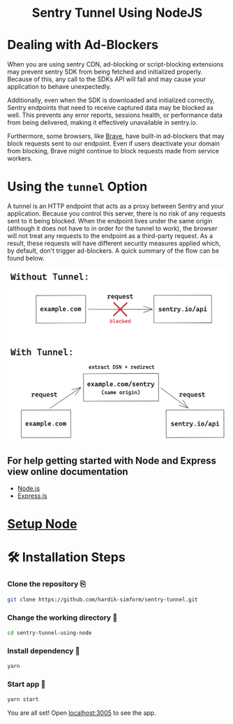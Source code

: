 <h1 align="center">Sentry Tunnel Using NodeJS</h1>

# Dealing with Ad-Blockers

When you are using sentry CDN, ad-blocking or script-blocking extensions may prevent sentry SDK from being fetched and initialized properly. Because of this, any call to the SDKs API will fail and may cause your application to behave unexpectedly.

Additionally, even when the SDK is downloaded and initialized correctly, Sentry endpoints that need to receive captured data may be blocked as well. This prevents any error reports, sessions health, or performance data from being delivered, making it effectively unavailable in sentry.io.

Furthermore, some browsers, like [Brave](https://brave.com/), have built-in ad-blockers that may block requests sent to our endpoint. Even if users deactivate your domain from blocking, Brave might continue to block requests made from service workers.

# Using the `tunnel` Option

A tunnel is an HTTP endpoint that acts as a proxy between Sentry and your application. Because you control this server, there is no risk of any requests sent to it being blocked. When the endpoint lives under the same origin (although it does not have to in order for the tunnel to work), the browser will not treat any requests to the endpoint as a third-party request. As a result, these requests will have different security measures applied which, by default, don't trigger ad-blockers. A quick summary of the flow can be found below.

![tunnel](./sentry-tunnel.png)


## For help getting started with Node and Express view online documentation

- [Node.js](https://nodejs.org/en/docs/)
- [Express.js](https://expressjs.com/)

# [Setup Node](https://nodejs.org/en/)

# 🛠️ Installation Steps

### Clone the repository ⎘
```bash
git clone https://github.com/hardik-simform/sentry-tunnel.git
```

### Change the working directory 📂
```bash
cd sentry-tunnel-using-node
```

### Install dependency 🚚
```bash
yarn
```

### Start app 🚀
```bash
yarn start
```

You are all set! Open [localhost:3005](http://localhost:3005/) to see the app.
